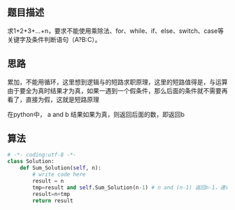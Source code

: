 ##  题目描述

求1+2+3+...+n，要求不能使用乘除法、for、while、if、else、switch、case等关键字及条件判断语句（A?B:C）。  



## 思路

累加，不能用循环，这里想到逻辑与的短路求职原理，这里的短路值得是，与运算由于要全为真时结果才为真，如果一遇到一个假条件，那么后面的条件就不需要再看了，直接为假，这就是短路原理  

在python中， a and b 结果如果为真，则返回后面的数，即返回b



## 算法

```python
# -*- coding:utf-8 -*-
class Solution:
    def Sum_Solution(self, n):
        # write code here
        result = n
        tmp=result and self.Sum_Solution(n-1) # n and (n-1) 返回n-1，递归到0就结束，返回0
        result=n+tmp
        return result
```

